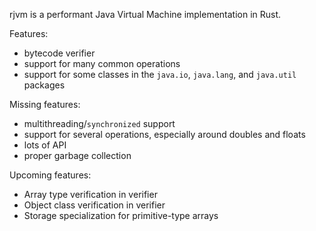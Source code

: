 rjvm is a performant Java Virtual Machine implementation in Rust.

Features:
- bytecode verifier
- support for many common operations
- support for some classes in the `java.io`, `java.lang`, and `java.util` packages

Missing features:
- multithreading/`synchronized` support
- support for several operations, especially around doubles and floats
- lots of API
- proper garbage collection

Upcoming features:
- Array type verification in verifier
- Object class verification in verifier
- Storage specialization for primitive-type arrays
